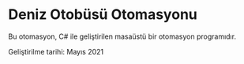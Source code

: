 # Deniz Otobüsü Otomasyonu

Bu otomasyon, C# ile geliştirilen masaüstü bir otomasyon programıdır.

Geliştirilme tarihi: Mayıs 2021
